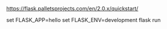 https://flask.palletsprojects.com/en/2.0.x/quickstart/

set FLASK_APP=hello
set FLASK_ENV=development
flask run